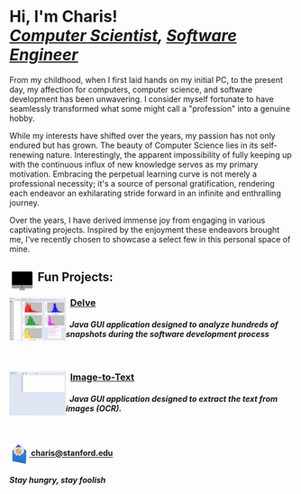 <h1>Hi, I'm Charis!<br/>
    <i><a href="https://github.com/c-h-a-r-i-s/Education">Computer Scientist</a>, <a href="https://www.linkedin.com/in/charis-charitsis">Software Engineer</a></i>
</h1>

<p>From my childhood, when I first laid hands on my initial PC, to the present day, my affection for computers, computer science, and software development has been unwavering. I consider myself fortunate to have seamlessly transformed what some might call a "profession" into a genuine hobby.</p><p>While my interests have shifted over the years, my passion has not only endured but has grown. The beauty of Computer Science lies in its self-renewing nature. Interestingly, the apparent impossibility of fully keeping up with the continuous influx of new knowledge serves as my primary motivation. Embracing the perpetual learning curve is not merely a professional necessity; it's a source of personal gratification, rendering each endeavor an exhilarating stride forward in an infinite and enthralling journey.</p>
<p>Over the years, I have derived immense joy from engaging in various captivating projects. Inspired by the enjoyment these endeavors brought me, I've recently chosen to showcase a select few in this personal space of mine.</p>

<h2>
    <img align="left" alt="Fun" width="45px" src="https://github.com/c-h-a-r-i-s/resources/blob/main/images/profile/fun_projects.gif"/>&nbsp;Fun Projects:
</h2>

<h3>
    <a href="https://github.com/c-h-a-r-i-s/Delve">
        <img align="left" alt="Delve thumbnail" width="100px" src="https://github.com/c-h-a-r-i-s/resources/blob/main/images/profile/delve.gif"/>
    </a>&nbsp;
    <a href="https://github.com/c-h-a-r-i-s/Delve">Delve</a>
    <h4>&nbsp;&nbsp;<i>Java GUI application designed to analyze hundreds of snapshots during the software development process</i></h4>
</h3>
<br>
<h3>
    <a href="https://github.com/c-h-a-r-i-s/ImageToText">
        <img align="left" alt="Image-to-Text thumbnail" width="100px" src="https://github.com/c-h-a-r-i-s/resources/blob/main/images/profile/image-to-text.gif"/>
    </a>&nbsp;
    <a href="https://github.com/c-h-a-r-i-s/ImageToText">Image-to-Text</a>
    <h4>&nbsp;&nbsp;<i>Java GUI application designed to extract the text from images (OCR).</i></h4>
</h3>

<br>
<h4>
    <a href="mailto:charis@stanford.edu">
        <img align="center" alt="Charis Charitsis | E-mail" width="35px" src="https://github.com/c-h-a-r-i-s/resources/blob/main/images/profile/email.png"/>
    </a>
    <a href="mailto:charis@stanford.edu">charis@stanford.edu</a>
</h4>

<h4><i>Stay hungry, stay foolish</i></h4>
